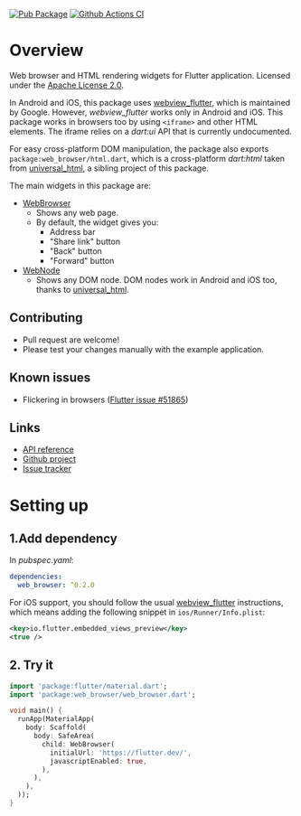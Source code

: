 [![Pub Package](https://img.shields.io/pub/v/web_browser.svg)](https://pub.dartlang.org/packages/web_browser)
[![Github Actions CI](https://github.com/dint-dev/web_browser/workflows/Dart%20CI/badge.svg)](https://github.com/dint-dev/web_browser/actions?query=workflow%3A%22Dart+CI%22)

# Overview
Web browser and HTML rendering widgets for Flutter application. Licensed under the
[Apache License 2.0](LICENSE).

In Android and iOS, this package uses [webview_flutter](https://pub.dev/packages/webview_flutter),
which is maintained by Google. However, _webview_flutter_ works only in Android and iOS. This
package works in browsers too by using `<iframe>` and other HTML elements. The iframe relies on a
_dart:ui_ API that is currently undocumented.

For easy cross-platform DOM manipulation, the package also exports `package:web_browser/html.dart`,
which is a cross-platform _dart:html_ taken from [universal_html](https://pub.dev/packages/universal_html),
a sibling project of this package.

The main widgets in this package are:
  * [WebBrowser](https://pub.dev/documentation/universal_html/latest/web_browser/WebBrowser-class.html)
    * Shows any web page.
    * By default, the widget gives you:
      * Address bar
      * "Share link" button
      * "Back" button
      * "Forward" button
  * [WebNode](https://pub.dev/documentation/universal_html/latest/web_browser/WebNode-class.html)
    * Shows any DOM node. DOM nodes work in Android and iOS too, thanks to
      [universal_html](https://pub.dev/packages/universal_html).

## Contributing
  * Pull request are welcome!
  * Please test your changes manually with the example application.

## Known issues
  * Flickering in browsers ([Flutter issue #51865](https://github.com/flutter/flutter/issues/51865))

## Links
  * [API reference](https://pub.dev/documentation/web_browser/latest/web_browser/web_browser-library.html)
  * [Github project](https://github.com/dint-dev/web_browser)
  * [Issue tracker](https://github.com/dint-dev/web_browser/issues)

# Setting up
## 1.Add dependency
In _pubspec.yaml_:
```yaml
dependencies:
  web_browser: ^0.2.0
```

For iOS support, you should follow the usual [webview_flutter](https://pub.dev/packages/webview_flutter)
instructions, which means adding the following snippet in `ios/Runner/Info.plist`:
```xml
<key>io.flutter.embedded_views_preview</key>
<true />
```

## 2. Try it
```dart
import 'package:flutter/material.dart';
import 'package:web_browser/web_browser.dart';

void main() {
  runApp(MaterialApp(
    body: Scaffold(
      body: SafeArea(
        child: WebBrowser(
          initialUrl: 'https://flutter.dev/',
          javascriptEnabled: true,
        ),
      ),
    ),
  ));
}
```